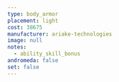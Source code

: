 ```yaml
---
type: body_armor
placement: light
cost: 38675
manufacturer: ariake-technologies
image: null
notes:
  - ability_skill_bonus
andromeda: false
set: false
---
```

